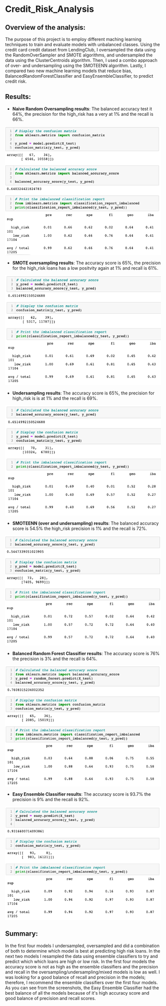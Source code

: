 # Credit_Risk_Analysis

## Overview of the analysis: 

The purpose of this project is to employ different maching learning techniques to train and evaluate models with unbalanced classes. Using the credit card credit dataset from LendingClub, I oversampled the data using the RandomOverSampler and SMOTE algorithms, and undersampled the data using the ClusterCentroids algorithm. Then, I used a combo approach of over- and undersampling using the SMOTEENN algorithm. Lastly, I compared two new machine learning models that reduce bias, BalancedRandomForestClassifier and EasyEnsembleClassifier, to predict credit risk.

## Results: 
* **Naive Random Oversampling results**: The balanced accuracy test it 64%, the precision for the high_risk has a very at 1% and the recall is 66%.

![aive Random Oversampling screenshot](https://github.com/ereekaj/Credit_Risk_Analysis/blob/main/Resources/NativeRandomOversampler.png)

* **SMOTE oversampling results**: The accuracy score is 65%, the precision for the high_risk loans has a low positvity again at 1% and recall is 61%.

![SMOTE oversampling screenshot](https://github.com/ereekaj/Credit_Risk_Analysis/blob/main/Resources/SmoteOversampling.png)

* **Undersampling results**: The accuracy score is 65%, the precision for high_risk is is at 1% and the recall is 69%.

![Undersampling results screenshot](https://github.com/ereekaj/Credit_Risk_Analysis/blob/main/Resources/ClusterCentroidsResampler.png)

* **SMOTEENN (over and undersampling) results**: The balanced accuracy score is 54.5% the high_risk precision is 1% and the recall is 72%.

![SMOTEENN screenshot](https://github.com/ereekaj/Credit_Risk_Analysis/blob/main/Resources/SmoteennCombo.png)

* **Balanced Random Forest Classifier results**: The accuracy score is 76% the precision is 3% and the recall is 64%.

![balanced Random Forest Classifier screensho](https://github.com/ereekaj/Credit_Risk_Analysis/blob/main/Resources/BalancedRandomForestClassifier.png)

* **Easy Ensemble Classifier results**: The accuracy score is 93.7% the precision is 9% and the recall is 92%.

![Easy Ensemble Classifier screenshot](https://github.com/ereekaj/Credit_Risk_Analysis/blob/main/Resources/EasyEnsembleClassifier.png)

## Summary: 

In the first four models I undersampled, oversampled and did a combination of both to determine which model is best at predicting high risk loans. In the next two models I resampled the data using ensemble classifiers to try and predict which which loans are high or low risk. In the first four models the accuracy score is not as high as the ensemble classifiers and the precision and recall in the oversampling/undersampling/mixed models is low as well. I was looking for a good balance of recall and precision in the models; therefore, I recommend the ensemble classifiers over the first four models. As you can see from the screenshots, the Easy Ensemble Classifier had the best balance of all the models because of it's high accuracy score and good balance of precision and recall scores.
